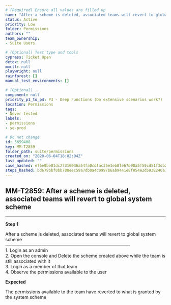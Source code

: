 ```yaml
---
# (Required) Ensure all values are filled up
name: "After a scheme is deleted, associated teams will revert to global system scheme"
status: Active
priority: Low
folder: Permissions
authors: ""
team_ownership: 
- Suite Users

# (Optional) Test type and tools
cypress: Ticket Open
detox: null
mmctl: null
playwright: null
rainforest: []
manual_test_environments: []

# (Optional)
component: null
priority_p1_to_p4: P3 - Deep Functions (Do extensive scenarios work?)
location: Permissions
tags: 
- Never tested
labels: 
- permissions
- se-prod

# Do not change
id: 5659408
key: MM-T2859
folder_path: suite/permissions
created_on: "2020-06-04T18:02:04Z"
last_updated: ""
case_hashed: ef6e0be81dc27316036a54fa0cdfac36e1eb0fe67b98a5f50cd51f3db22ae9595a1d45dae57b38ea608dee0679ccacb3
steps_hashed: bd679bbf0bb700eec59a7db0a4c0997b6ab9441e8f054e2d5938240a166e5d01653a652ff2fd0bbc23971b8aa302ce28
---
```


## MM-T2859: After a scheme is deleted, associated teams will revert to global system scheme

---

**Step 1**

After a scheme is deleted, associated teams will revert to global system scheme\
————————————————————————————\
1\. Login as an admin\
2\. Open the console and Delete the scheme created above while the team is still associated with it\
3\. Login as a member of that team\
4\. Observe the permissions available to the user

**Expected**

The permissions available to the team have reverted to what is granted by the system scheme
